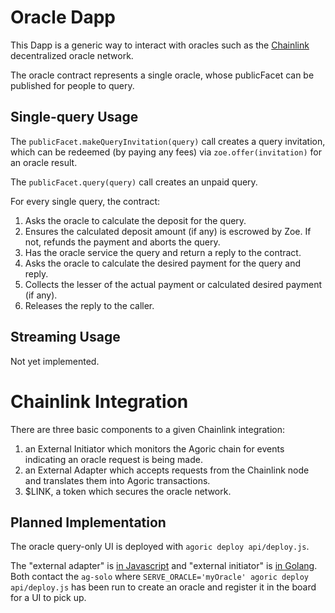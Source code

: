 # Oracle Dapp

This Dapp is a generic way to interact with oracles such as the [Chainlink](https://chain.link) decentralized oracle network.

The oracle contract represents a single oracle, whose publicFacet can be
published for people to query.

## Single-query Usage

The `publicFacet.makeQueryInvitation(query)` call creates a query invitation,
which can be redeemed (by paying any fees) via `zoe.offer(invitation)` for an
oracle result.

The `publicFacet.query(query)` call creates an unpaid query.

For every single query, the contract:

1. Asks the oracle to calculate the deposit for the query.
2. Ensures the calculated deposit amount (if any) is escrowed by Zoe.  If not,
   refunds the payment and aborts the query.
3. Has the oracle service the query and return a reply to the contract.
4. Asks the oracle to calculate the desired payment for the query and reply.
5. Collects the lesser of the actual payment or calculated desired payment (if
   any).
6. Releases the reply to the caller.

## Streaming Usage

Not yet implemented.

# Chainlink Integration

There are three basic components to a given Chainlink integration:
1. an External Initiator which monitors the Agoric chain for events indicating an
   oracle request is being made.
2. an External Adapter which accepts requests from the
   Chainlink node and translates them into Agoric transactions.
3. $LINK, a token which secures the oracle network.

## Planned Implementation

The oracle query-only UI is deployed with `agoric deploy api/deploy.js`.

The "external adapter" is [in
Javascript](https://github.com/smartcontractkit/external-adapters-js) and
"external initiator" is [in
Golang](https://github.com/smartcontractkit/external-initiator).  Both contact
the `ag-solo` where `SERVE_ORACLE='myOracle' agoric deploy api/deploy.js` has
been run to create an oracle and register it in the board for a UI to pick up.


